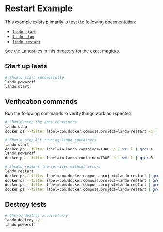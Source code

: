 # Restart Example

This example exists primarily to test the following documentation:

* [`lando start`](https://docs.lando.dev/cli/start.html)
* [`lando stop`](https://docs.lando.dev/cli/stop.html)
* [`lando restart`](https://docs.lando.dev/cli/restart.html)

See the [Landofiles](https://docs.lando.dev/config/lando.html) in this directory for the exact magicks.

## Start up tests

```bash
# Should start successfully
lando poweroff
lando start
```

## Verification commands

Run the following commands to verify things work as expected

```bash
# Should stop the apps containers
lando stop
docker ps --filter label=com.docker.compose.project=lando-restart -q | wc -l | grep 0

# Should stop ALL running lando containers
lando start
docker ps --filter label=io.lando.container=TRUE -q | wc -l | grep 4
lando poweroff
docker ps --filter label=io.lando.container=TRUE -q | wc -l | grep 0

# Should restart the services without errors
lando restart
docker ps --filter label=com.docker.compose.project=lando-restart | grep lando-restart-web-1
docker ps --filter label=com.docker.compose.project=lando-restart | grep lando-restart-web2-1
docker ps --filter label=com.docker.compose.project=lando-restart | grep lando-restart-web3-1
docker ps --filter label=com.docker.compose.project=lando-restart | grep lando-restart-web4-1
```

## Destroy tests

```bash
# Should destroy successfully
lando destroy -y
lando poweroff
```
